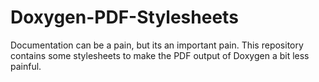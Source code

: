 # Doxygen-PDF-Stylesheets
Documentation can be a pain, but its an important pain. This repository contains some stylesheets to make the PDF output of Doxygen a bit less painful.
